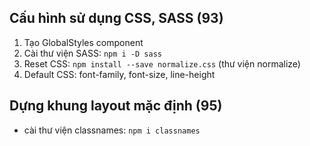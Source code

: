 ## Cấu hình sử dụng CSS, SASS (93)
1. Tạo GlobalStyles component
2. Cài thư viện SASS: `npm i -D sass`
3. Reset CSS: `npm install --save normalize.css` (thư viện normalize)
4. Default CSS: font-family, font-size, line-height

## Dựng khung layout mặc định (95)
- cài thư viện classnames: `npm i classnames`
